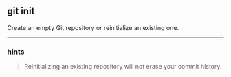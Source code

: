 git init
---
Create an empty Git repository or reinitialize an existing one.

---
### hints
> Reinitializing an existing repository will not erase your commit history.